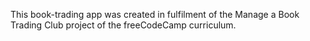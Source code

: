 This book-trading app was created in fulfilment of the Manage a Book Trading Club project of the freeCodeCamp curriculum.
